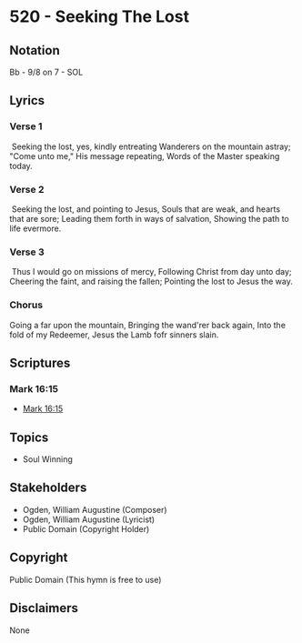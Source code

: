 # 520 - Seeking The Lost

## Notation

Bb - 9/8 on 7 - SOL

## Lyrics

### Verse 1

 Seeking the lost, yes, kindly entreating Wanderers on the mountain astray; "Come unto me," His message repeating, Words of the Master speaking today. 

### Verse 2

 Seeking the lost, and pointing to Jesus, Souls that are weak, and hearts that are sore; Leading them forth in ways of salvation, Showing the path to life evermore. 

### Verse 3

 Thus I would go on missions of mercy, Following Christ from day unto day; Cheering the faint, and raising the fallen; Pointing the lost to Jesus the way. 

### Chorus

Going a far upon the mountain, Bringing the wand'rer back again, Into the fold of my Redeemer, Jesus the Lamb fofr sinners slain. 


## Scriptures

### Mark 16:15

- [Mark 16:15](https://www.biblegateway.com/passage/?search=Mark%2016%3A15)


## Topics

- Soul Winning

## Stakeholders

- Ogden, William Augustine (Composer)
- Ogden, William Augustine (Lyricist)
- Public Domain (Copyright Holder)

## Copyright

Public Domain
(This hymn is free to use)

## Disclaimers

None

